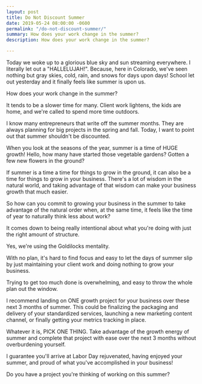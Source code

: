 ```yaml
---
layout: post
title: Do Not Discount Summer
date: 2019-05-24 08:00:00 -0600
permalink: "/do-not-discount-summer/"
summary: How does your work change in the summer?
description: How does your work change in the summer?

---
```

Today we woke up to a glorious blue sky and sun streaming everywhere. I literally let out a "HALLELUJAH!". Because, here in Colorado, we've seen nothing but gray skies, cold, rain, and snows for days upon days! School let out yesterday and it finally feels like summer is upon us.

How does your work change in the summer?

It tends to be a slower time for many. Client work lightens, the kids are home, and we're called to spend more time outdoors.

I know many entrepreneurs that write off the summer months. They are always planning for big projects in the spring and fall. Today, I want to point out that summer shouldn't be discounted.

When you look at the seasons of the year, summer is a time of HUGE growth! Hello, how many have started those vegetable gardens? Gotten a few new flowers in the ground?

If summer is a time a time for things to grow in the ground, it can also be a time for things to grow in your business. There's a lot of wisdom in the natural world, and taking advantage of that wisdom can make your business growth that much easier.

So how can you commit to growing your business in the summer to take advantage of the natural order when, at the same time, it feels like the time of year to naturally think less about work?

It comes down to being really intentional about what you're doing with just the right amount of structure.

Yes, we're using the Goldilocks mentality.

With no plan, it's hard to find focus and easy to let the days of summer slip by just maintaining your client work and doing nothing to grow your business.

Trying to get too much done is overwhelming, and easy to throw the whole plan out the window.

I recommend landing on ONE growth project for your business over these next 3 months of summer. This could be finalizing the packaging and delivery of your standardized services, launching a new marketing content channel, or finally getting your metrics tracking in place.

Whatever it is, PICK ONE THING. Take advantage of the growth energy of summer and complete that project with ease over the next 3 months without overburdening yourself.

I guarantee you'll arrive at Labor Day rejuvenated, having enjoyed your summer, and proud of what you've accomplished in your business!

Do you have a project you're thinking of working on this summer? 